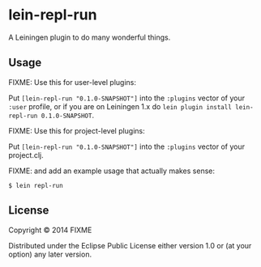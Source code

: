# lein-repl-run

A Leiningen plugin to do many wonderful things.

## Usage

FIXME: Use this for user-level plugins:

Put `[lein-repl-run "0.1.0-SNAPSHOT"]` into the `:plugins` vector of your
`:user` profile, or if you are on Leiningen 1.x do `lein plugin install
lein-repl-run 0.1.0-SNAPSHOT`.

FIXME: Use this for project-level plugins:

Put `[lein-repl-run "0.1.0-SNAPSHOT"]` into the `:plugins` vector of your project.clj.

FIXME: and add an example usage that actually makes sense:

    $ lein repl-run

## License

Copyright © 2014 FIXME

Distributed under the Eclipse Public License either version 1.0 or (at
your option) any later version.
